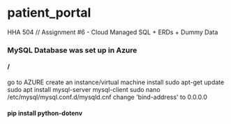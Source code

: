 # patient_portal
HHA 504 // Assignment #6 - Cloud Managed SQL + ERDs + Dummy Data


### MySQL Database was set up in Azure
#### /
go to AZURE
create an instance/virtual machine
install sudo apt-get update
sudo apt install mysql-server mysql-client
sudo nano /etc/mysql/mysql.conf.d/mysqld.cnf
change 'bind-address' to 0.0.0.0


#### pip install python-dotenv
